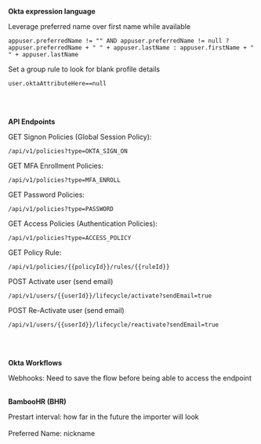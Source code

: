 **Okta expression language**

Leverage preferred name over first name while available
```
appuser.preferredName != "" AND appuser.preferredName != null ? appuser.preferredName + " " + appuser.lastName : appuser.firstName + " " + appuser.lastName
```
Set a group rule to look for blank profile details
```
user.oktaAttributeHere==null
```
<br/><br/> 

**API Endpoints**


GET Signon Policies (Global Session Policy):
```
/api/v1/policies?type=OKTA_SIGN_ON
```
GET MFA Enrollment Policies:
```
/api/v1/policies?type=MFA_ENROLL
```
GET Password Policies:
```
/api/v1/policies?type=PASSWORD
```
GET Access Policies (Authentication Policies):
```
/api/v1/policies?type=ACCESS_POLICY
```
GET Policy Rule:
```
/api/v1/policies/{{policyId}}/rules/{{ruleId}}
```
POST Activate user (send email)
```
/api/v1/users/{{userId}}/lifecycle/activate?sendEmail=true
```
POST Re-Activate user (send email)
```
/api/v1/users/{{userId}}/lifecycle/reactivate?sendEmail=true
```
<br/><br/> 

**Okta Workflows**


Webhooks: Need to save the flow before being able to access the endpoint
<br/><br/> 

**BambooHR (BHR)**

Prestart interval: how far in the future the importer will look
<br><br/>
Preferred Name: nickname
<br><br/>

